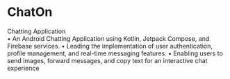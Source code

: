 # ChatOn
Chatting Application  
• An Android Chatting Application using Kotlin, Jetpack Compose, and Firebase services.
• Leading the implementation of user authentication, profile management, and real-time messaging features.
• Enabling users to send images, forward messages, and copy text for an interactive chat experience
